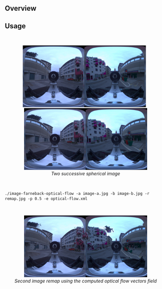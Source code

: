## Overview

## Usage


<br />
<p align="center">
<img src="https://github.com/nils-hamel/image-suite/blob/master/src/image-farneback-optical-flow/doc/image-a.jpg?raw=true" width="384">
&nbsp;
<img src="https://github.com/nils-hamel/image-suite/blob/master/src/image-farneback-optical-flow/doc/image-b.jpg?raw=true" width="384">
<br />
<i>Two successive spherical image</i>
</p>
<br />


    ./image-farneback-optical-flow -a image-a.jpg -b image-b.jpg -r remap.jpg -p 0.5 -e optical-flow.xml


<br />
<p align="center">
<img src="https://github.com/nils-hamel/image-suite/blob/master/src/image-farneback-optical-flow/doc/remap.jpg?raw=true" width="384">
<br />
<i>Second image remap using the computed optical flow vectors field</i>
</p>
<br />
